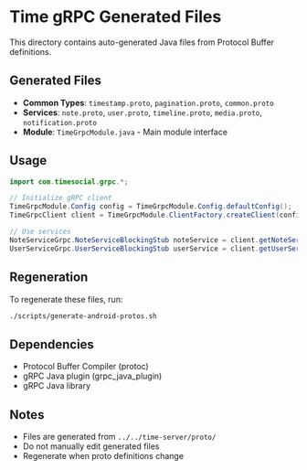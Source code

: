 # Time gRPC Generated Files

This directory contains auto-generated Java files from Protocol Buffer definitions.

## Generated Files

- **Common Types**: `timestamp.proto`, `pagination.proto`, `common.proto`
- **Services**: `note.proto`, `user.proto`, `timeline.proto`, `media.proto`, `notification.proto`
- **Module**: `TimeGrpcModule.java` - Main module interface

## Usage

```java
import com.timesocial.grpc.*;

// Initialize gRPC client
TimeGrpcModule.Config config = TimeGrpcModule.Config.defaultConfig();
TimeGrpcClient client = TimeGrpcModule.ClientFactory.createClient(config);

// Use services
NoteServiceGrpc.NoteServiceBlockingStub noteService = client.getNoteService();
UserServiceGrpc.UserServiceBlockingStub userService = client.getUserService();
```

## Regeneration

To regenerate these files, run:

```bash
./scripts/generate-android-protos.sh
```

## Dependencies

- Protocol Buffer Compiler (protoc)
- gRPC Java plugin (grpc_java_plugin)
- gRPC Java library

## Notes

- Files are generated from `../../time-server/proto/`
- Do not manually edit generated files
- Regenerate when proto definitions change
